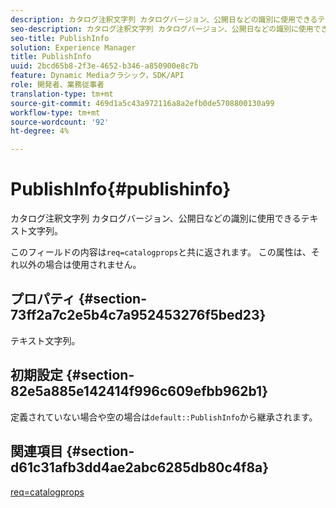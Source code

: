 ```yaml
---
description: カタログ注釈文字列 カタログバージョン、公開日などの識別に使用できるテキスト文字列。
seo-description: カタログ注釈文字列 カタログバージョン、公開日などの識別に使用できるテキスト文字列。
seo-title: PublishInfo
solution: Experience Manager
title: PublishInfo
uuid: 2bcd65b8-2f3e-4652-b346-a850900e8c7b
feature: Dynamic Mediaクラシック，SDK/API
role: 開発者、業務従事者
translation-type: tm+mt
source-git-commit: 469d1a5c43a972116a8a2efb0de5708800130a99
workflow-type: tm+mt
source-wordcount: '92'
ht-degree: 4%

---
```



# PublishInfo{#publishinfo}

カタログ注釈文字列 カタログバージョン、公開日などの識別に使用できるテキスト文字列。

このフィールドの内容は`req=catalogprops`と共に返されます。 この属性は、それ以外の場合は使用されません。

## プロパティ {#section-73ff2a7c2e5b4c7a952453276f5bed23}

テキスト文字列。

## 初期設定 {#section-82e5a885e142414f996c609efbb962b1}

定義されていない場合や空の場合は`default::PublishInfo`から継承されます。

## 関連項目 {#section-d61c31afb3dd4ae2abc6285db80c4f8a}

[req=catalogprops](../../../../../is-api/http-ref/image-serving-api-ref/c-http-protocol-reference/c-command-reference/r-req/r-catalogprops.md#reference-d7f7438291dd44a1afb6963155625426)
